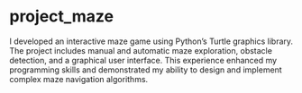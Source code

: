 # project_maze
 I developed an interactive maze game using Python’s Turtle graphics library. The project includes manual and automatic maze exploration, obstacle detection, and a graphical user interface. This experience enhanced my programming skills and demonstrated my ability to design and implement complex maze navigation algorithms.
